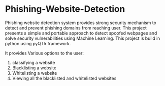 # Phishing-Website-Detection
Phishing website detection system provides strong security mechanism to detect and prevent phishing domains from reaching user. 
This project presents a simple and portable approach to detect spoofed webpages and solve security vulnerabilities using Machine Learning.
This project is build in python using pyQT5 framework.

It provides Various options to the user:
1. classifying a website
2. Blacklisting a website
3. Whitelisting a website
4. Viewing all the blacklisted and whitelisted websites


